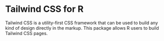 
<!-- README.md is generated from README.Rmd. Please edit that file -->

# Tailwind CSS for R

<!-- badges: start -->
<!-- badges: end -->

Tailwind CSS is a utility-first CSS framework that can be used to build
any kind of design directly in the markup. This package allows R users
to build Tailwind CSS pages.
